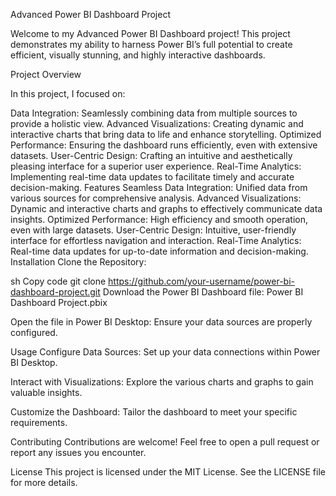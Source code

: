 Advanced Power BI Dashboard Project
 
 

Welcome to my Advanced Power BI Dashboard project! This project demonstrates my ability to harness Power BI’s full potential to create efficient, visually stunning, and highly interactive dashboards.

Project Overview

In this project, I focused on:

Data Integration: Seamlessly combining data from multiple sources to provide a holistic view.
Advanced Visualizations: Creating dynamic and interactive charts that bring data to life and enhance storytelling.
Optimized Performance: Ensuring the dashboard runs efficiently, even with extensive datasets.
User-Centric Design: Crafting an intuitive and aesthetically pleasing interface for a superior user experience.
Real-Time Analytics: Implementing real-time data updates to facilitate timely and accurate decision-making.
Features
Seamless Data Integration: Unified data from various sources for comprehensive analysis.
Advanced Visualizations: Dynamic and interactive charts and graphs to effectively communicate data insights.
Optimized Performance: High efficiency and smooth operation, even with large datasets.
User-Centric Design: Intuitive, user-friendly interface for effortless navigation and interaction.
Real-Time Analytics: Real-time data updates for up-to-date information and decision-making.
Installation
Clone the Repository:

sh
Copy code
git clone https://github.com/your-username/power-bi-dashboard-project.git
Download the Power BI Dashboard file:
Power BI Dashboard Project.pbix

Open the file in Power BI Desktop:
Ensure your data sources are properly configured.

Usage
Configure Data Sources:
Set up your data connections within Power BI Desktop.

Interact with Visualizations:
Explore the various charts and graphs to gain valuable insights.

Customize the Dashboard:
Tailor the dashboard to meet your specific requirements.

Contributing
Contributions are welcome! Feel free to open a pull request or report any issues you encounter.

License
This project is licensed under the MIT License. See the LICENSE file for more details.
